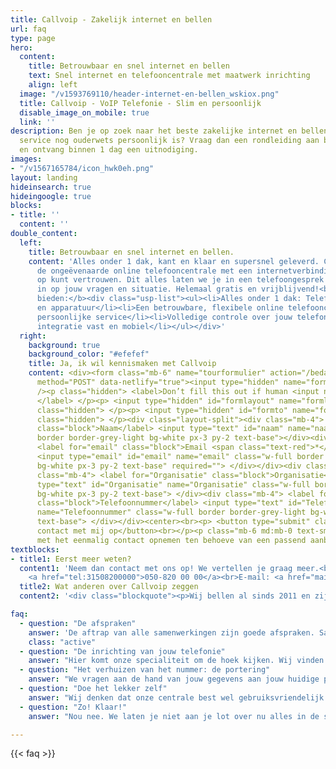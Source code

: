 ```yaml
---
title: Callvoip - Zakelijk internet en bellen
url: faq
type: page
hero:
  content:
    title: Betrouwbaar en snel internet en bellen
    text: Snel internet en telefooncentrale met maatwerk inrichting
    align: left
  image: "/v1593769110/header-internet-en-bellen_wskiox.png"
  title: Callvoip - VoIP Telefonie - Slim en persoonlijk
  disable_image_on_mobile: true
  link: ''
description: Ben je op zoek naar het beste zakelijke internet en bellen aanbod waar
  service nog ouderwets persoonlijk is? Vraag dan een rondleiding aan bij Callvoip
  en ontvang binnen 1 dag een uitnodiging.
images:
- "/v1567165784/icon_hwk0eh.png"
layout: landing
hideinsearch: true
hideingoogle: true
blocks:
- title: ''
  content: ''
double_content:
  left:
    title: Betrouwbaar en snel internet en bellen.
    content: 'Alles onder 1 dak, kant en klaar en supersnel geleverd. Callvoip combineert
      de ongeëvenaarde online telefooncentrale met een internetverbinding waar je
      op kunt vertrouwen. Dit alles laten we je in een telefoongesprek zien. We zoomen
      in op jouw vragen en situatie. Helemaal gratis en vrijblijvend!<br><br><b>Wij
      bieden:</b><div class="usp-list"><ul><li>Alles onder 1 dak: Telefonie, internet
      en apparatuur</li><li>Een betrouwbare, flexibele online telefooncentrale</li><li>Ouderwets
      persoonlijke service</li><li>Volledige controle over jouw telefonie</li><li>Volledige
      integratie vast en mobiel</li></ul></div>'
  right:
    background: true
    background_color: "#efefef"
    title: Ja, ik wil kennismaken met Callvoip
    content: <div><form class="mb-6" name="tourformulier" action="/bedank/tour/" accept-charset="UTF-8"
      method="POST" data-netlify="true"><input type="hidden" name="form-name" value="tourformulier"
      /><p class="hidden"> <label>Don’t fill this out if human <input name="bot-field">
      </label> </p><p> <input type="hidden" id="formlayout" name="formlayout" value="d-23f3cd981aa749f793cc16353039c3e3"
      class="hidden"> </p><p> <input type="hidden" id="formto" name="formto" value="offerte"
      class="hidden"> </p><div class="layout-split"><div class="mb-4"> <label for="bedrijfsnaam"
      class="block">Naam</label> <input type="text" id="naam" name="naam" class="w-full
      border border-grey-light bg-white px-3 py-2 text-base"></div><div class="mb-4">
      <label for="email" class="block">Email <span class="text-red">*</span></label>
      <input type="email" id="email" name="email" class="w-full border border-grey-light
      bg-white px-3 py-2 text-base" required=""> </div></div><div class="layout-split"><div
      class="mb-4"> <label for="Organisatie" class="block">Organisatie</label> <input
      type="text" id="Organisatie" name="Organisatie" class="w-full border border-grey-light
      bg-white px-3 py-2 text-base"> </div><div class="mb-4"> <label for="Telefoonnummer"
      class="block">Telefoonnummer</label> <input type="text" id="Telefoonnummer"
      name="Telefoonnummer" class="w-full border border-grey-light bg-white px-3 py-2
      text-base"> </div></div><center><br><p> <button type="submit" class="button">Neem
      contact met mij op</button><br></p><p class="mb-6 md:mb-0 text-sm">Je gaat akkoord
      met het eenmalig contact opnemen ten behoeve van een passend aanbod.</center></p></form></div></div>
textblocks:
- title1: Eerst meer weten?
  content1: 'Neem dan contact met ons op! We vertellen je graag meer.<br>Telefoonnummer:
    <a href="tel:31508200000">050-820 00 00</a><br>E-mail: <a href="mailto:callvoip@callvoip.nl">callvoip@callvoip.nl</a>'
  title2: Wat anderen over Callvoip zeggen
  content2: '<div class="blockquote"><p>Wij bellen al sinds 2011 en zijn erg tevreden over Callvoip. Samengevat kiezen wij voor Callvoip als provider vanwege: de kosten, de service en de klantgerichtheid..</p><footer>—R. Graziani, <cite>Kirchhoff Fysio</cite></footer></div>'

faq: 
  - question: "De afspraken"
    answer: 'De aftrap van alle samenwerkingen zijn goede afspraken. Samen met jou stemmen we af wat jouw wensen zijn en wat wij daar voor prachtige oplossingen voor hebben. We vullen samen het aanvraagformulier in en kunnen zonder onduidelijkheid het proces in.'
    class: "active"
  - question: "De inrichting van jouw telefonie"
    answer: "Hier komt onze specialiteit om de hoek kijken. Wij vinden het namelijk het allerbelangrijkst dat we jou persoonlijk helpen om alle mogelijkheden van onze centrale te benutten.<br><br>Dus niet: hier is je login en een linkje naar een handleiding en succes ermee! Nee, we nemen je aan de hand en met jouw kennis van je bedrijf en onze kennis van telefonie maken we het best mogelijke belplan met alles erop en eraan.<br><br>We nemen de tijd, zorgen dat alle toestellen klaar zijn voor hun taak binnen onze omgeving en drukken op de Grote Porteer Knop wanneer alles klaar staat."
  - question: "Het verhuizen van het nummer: de portering"
    answer: "We vragen aan de hand van jouw gegevens aan jouw huidige provider of we jouw nummer(s) mogen verhuizen. Bij groen licht krijgen wij in feite vrij baan om dit op een door ons gekozen moment te doen. Dit loopt dus parallel aan de inrichting van onze centrale."
  - question: "Doe het lekker zelf"
    answer: "Wij denken dat onze centrale best wel gebruiksvriendelijk is. Zo gebruiksvriendelijk zelfs dat je helemaal geen telefonie expert hoeft te zijn om bepaalde dingen gewoon zelf te doen. Zeker wanneer we daar bij jouw inrichting rekening mee houden. We denken graag mee! En heb je daar geen zin in of tijd voor? Doen wij het, hoor. ;-)"
  - question: "Zo! Klaar!"
    answer: "Nou nee. We laten je niet aan je lot over nu alles in de steigers staat. We checken nog even bij je in na de eerste gebruiksperiode om te kijken of we alles goed hebben ingericht of dat er door de eerste ervaringen aanpassingen nodig zijn. En als je zelf vragen hebt, zitten we aan de andere kant van jouw nieuwe lijn te wachten om jou te helpen."

---
```


{{< faq >}}
